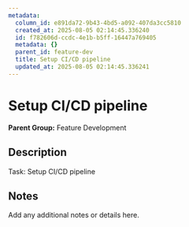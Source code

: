 ```yaml
---
metadata:
  column_id: e891da72-9b43-4bd5-a092-407da3cc5810
  created_at: 2025-08-05 02:14:45.336240
  id: f782606d-ccdc-4e1b-b5ff-16447a769405
  metadata: {}
  parent_id: feature-dev
  title: Setup CI/CD pipeline
  updated_at: 2025-08-05 02:14:45.336241
---
```


# Setup CI/CD pipeline

**Parent Group:** Feature Development

## Description
Task: Setup CI/CD pipeline

## Notes
Add any additional notes or details here.